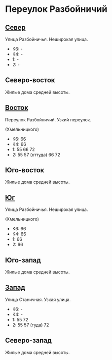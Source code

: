 # Переулок Разбойничий

## [Север](./10450070.md)

Улица Разбойничья.
Неширокая улица.

* K6:   -
* K4:   -
* 1:    -
* 2:    -

## Северо-восток

Жилые дома средней высоты.

## [Восток](./10465065.md)

Переулок Разбойничий.
Узкий переулок.

(Хмельницкого)

* K6:   66
* K4:   66
* 1:    55  66  72
* 2:    55  57 (оттуда) 66  72

## Юго-восток

Жилые дома средней высоты.

## [Юг](./10450075.md)

Улица Разбойничья.
Неширокая улица.

(Хмельницкого)

* K6:   66
* K4:   66
* 1:    66
* 2:    66

## Юго-запад

Жилые дома средней высоты.

## [Запад](./10447070.md)

Улица Станичная.
Узкая улица.

* K6:   -
* K4:   -
* 1:    55  72
* 2:    55  57 (туда)   72

## Северо-запад

Жилые дома средней высоты.
